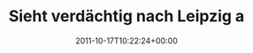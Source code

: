 ---
retweeted: false
source: <a href="http://itunes.apple.com/us/app/twitter/id409789998?mt=12" rel="nofollow">Twitter
  for Mac</a>
entities:
  hashtags: []
  symbols: []
  user_mentions:
  - name: As I Lay Dying
    screen_name: ASILAYDYINGBAND
    indices:
    - '38'
    - '54'
    id_str: '37966715'
    id: '37966715'
  urls:
  - url: http://t.co/aAmeyKy6
    expanded_url: http://instagr.am/p/QeHc_/
    display_url: instagr.am/p/QeHc_/
    indices:
    - '73'
    - '93'
display_text_range:
- '0'
- '93'
favorite_count: '0'
id_str: '125879326758543360'
truncated: false
retweet_count: '0'
id: '125879326758543360'
possibly_sensitive: false
created_at: Mon Oct 17 10:22:24 +0000 2011
favorited: false
full_text: 'Sieht verdächtig nach Leipzig aus: RT [@ASILAYDYINGBAND](https://twitter.com/ASILAYDYINGBAND):
  Starbucks RAGE!!'
lang: de
quote_url: http://instagr.am/p/QeHc_/
tags:
- pesos:twitter
date: '2011-10-17T10:22:24+00:00'
src: https://twitter.com/bascht/status/125879326758543360
original_url: https://twitter.com/bascht/status/125879326758543360
type: twitter_tweet
text: 'Sieht verdächtig nach Leipzig aus: RT [@ASILAYDYINGBAND](https://twitter.com/ASILAYDYINGBAND):
  Starbucks RAGE!!'
title: Sieht verdächtig nach Leipzig a

---